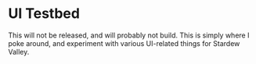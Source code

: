 ﻿# UI Testbed

This will not be released, and will probably not build. This is simply where I poke around, and experiment with various UI-related things for Stardew Valley.

